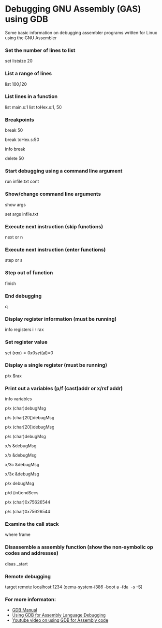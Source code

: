 Debugging GNU Assembly (GAS) using GDB
===
Some basic information on debugging assembler programs written for Linux using the GNU Assembler

### Set the number of lines to list

set listsize 20

### List a range of lines

list 100,120

### List lines in a function

list main.s:1 
list toHex.s:1, 50

### Breakpoints

break 50

break toHex.s:50

info break

delete 50

### Start debugging using a command line argument

run infile.txt
cont

### Show/change command line arguments

show args

set args infile.txt

### Execute next instruction (skip functions)

next or n

### Execute next instruction (enter functions)

step or s

### Step out of function

finish

### End debugging

q

### Display register information (must be running)

info registers
i r rax

### Set register value

set ($rax)=0x0
set ($al)=0

### Display a single register (must be running)

p/x $rax

### Print out a variables (p/f (cast)addr or x/rsf addr)

info variables

p/x (char)debugMsg

p/s (char[20])debugMsg

p/x (char[20])debugMsg

p/s (char)debugMsg

x/s &debugMsg

x/x &debugMsg

x/3c &debugMsg

x/3x &debugMsg

p/x debugMsg

p/d (int)endSecs

p/x (char)0x75626544

p/s (char)0x75626544

### Examine the call stack

where
frame

### Disassemble a assembly function (show the non-symbolic op codes and addresses)

disas _start

### Remote debugging

target remote localhost:1234 (qemu-system-i386 -boot a -fda <image> -s -S)

### For more informaton:

* [GDB Manual](https://sourceware.org/gdb/current/onlinedocs/gdb/)
* [Using GDB for Assembly Language Debugging](https://www.csee.umbc.edu/~chang/cs313.f04/gdb_help.shtml)
* [Youtube video on using GDB for Assembly code ](https://www.youtube.com/watch?v=8ymVjHCIciQ)
